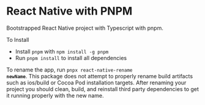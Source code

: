 # React Native with PNPM

Bootstrapped React Native project with Typescript with pnpm.

To Install

- Install <code>pnpm</code> with <code>npm install -g pnpm</code>
- Run <code>pnpm install</code> to install all dependencies

To rename the app, run <code>pnpx react-native-rename **newName**</code>. This package does not attempt to properly rename build artifacts such as ios/build or Cocoa Pod installation targets. After renaming your project you should clean, build, and reinstall third party dependencies to get it running properly with the new name.
